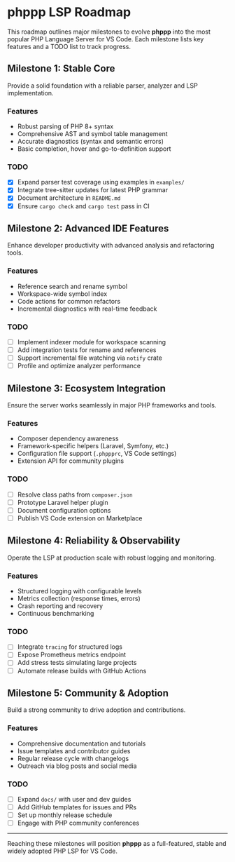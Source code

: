 # phppp LSP Roadmap

This roadmap outlines major milestones to evolve **phppp** into the most popular PHP Language Server for VS Code. Each milestone lists key features and a TODO list to track progress.

## Milestone 1: Stable Core

Provide a solid foundation with a reliable parser, analyzer and LSP implementation.

### Features
- Robust parsing of PHP 8+ syntax
- Comprehensive AST and symbol table management
- Accurate diagnostics (syntax and semantic errors)
- Basic completion, hover and go-to-definition support

### TODO
- [x] Expand parser test coverage using examples in `examples/`
- [x] Integrate tree-sitter updates for latest PHP grammar
- [x] Document architecture in `README.md`
- [x] Ensure `cargo check` and `cargo test` pass in CI

## Milestone 2: Advanced IDE Features

Enhance developer productivity with advanced analysis and refactoring tools.

### Features
- Reference search and rename symbol
- Workspace-wide symbol index
- Code actions for common refactors
- Incremental diagnostics with real-time feedback

### TODO
- [ ] Implement indexer module for workspace scanning
- [ ] Add integration tests for rename and references
- [ ] Support incremental file watching via `notify` crate
- [ ] Profile and optimize analyzer performance

## Milestone 3: Ecosystem Integration

Ensure the server works seamlessly in major PHP frameworks and tools.

### Features
- Composer dependency awareness
- Framework-specific helpers (Laravel, Symfony, etc.)
- Configuration file support (`.phppprc`, VS Code settings)
- Extension API for community plugins

### TODO
- [ ] Resolve class paths from `composer.json`
- [ ] Prototype Laravel helper plugin
- [ ] Document configuration options
- [ ] Publish VS Code extension on Marketplace

## Milestone 4: Reliability & Observability

Operate the LSP at production scale with robust logging and monitoring.

### Features
- Structured logging with configurable levels
- Metrics collection (response times, errors)
- Crash reporting and recovery
- Continuous benchmarking

### TODO
- [ ] Integrate `tracing` for structured logs
- [ ] Expose Prometheus metrics endpoint
- [ ] Add stress tests simulating large projects
- [ ] Automate release builds with GitHub Actions

## Milestone 5: Community & Adoption

Build a strong community to drive adoption and contributions.

### Features
- Comprehensive documentation and tutorials
- Issue templates and contributor guides
- Regular release cycle with changelogs
- Outreach via blog posts and social media

### TODO
- [ ] Expand `docs/` with user and dev guides
- [ ] Add GitHub templates for issues and PRs
- [ ] Set up monthly release schedule
- [ ] Engage with PHP community conferences

---

Reaching these milestones will position **phppp** as a full-featured, stable and widely adopted PHP LSP for VS Code.
